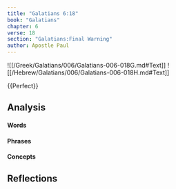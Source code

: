 ```yaml
---
title: "Galatians 6:18"
book: "Galatians"
chapter: 6
verse: 18
section: "Galatians:Final Warning"
author: Apostle Paul
---
```

![[/Greek/Galatians/006/Galatians-006-018G.md#Text]]
![[/Hebrew/Galatians/006/Galatians-006-018H.md#Text]]

{{Perfect}}

## Analysis

#### Words

#### Phrases

#### Concepts

## Reflections
